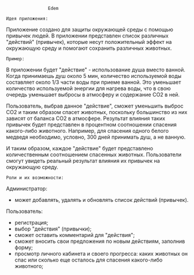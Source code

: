 					Edem

    Идея приложения:
Приложение создано для защиты окружающей среды с помощью привычек людей.
В приложении представлен список различных "действий" (привычек), которые несут положительный эффект на окружающую среду и помогают сохранить различных животных.

    Пример: 
В приложении будет "действие" - использование душа вместо ванной. Когда принимаешь душ около 5 мин, количество используемой воды составляет около 1/3 части воды при приеме ванной. Это уменьшает количество используемой энергии для нагрева воды, что в свою очередь уменьшает выбросы в атмосферу и содержание СО2 в ней. 

Пользователь, выбрав данное "действие", сможет уменьшить выброс СО2 и таким образом спасет животных, поскольку большинство из них зависят от баланса СО2 в атмосфере. Результат влияния таких привычек будет представлен в процентном соотношении спасения какого-либо животного. Например, для спасения одного белого медведя необходимо, условно, 300 дней принимать душ, а не ванную. 

И таким образом, каждое "действие" будет представлено количественным соотношением спасенных животных. Пользователи смогут увидеть реальный результат влияния их привычек на окружающую среду.

    Роли и их возможности:
Администратор:
- может добавлять, удалять и обновлять список действий (привычек).

Пользователь:
- регистрация;
- выбор "действия" (привычки);
- сможет оставить комментарий для "действия";
- сможет вносить свои предложения по новым действиям, заполнив форму;
- просмотр личного кабинета и своего прогресса: каких животных он спас или сколько еще осталось для спасения какого-либо животного;
